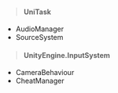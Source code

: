 > #### UniTask

* AudioManager
* SourceSystem

> #### UnityEngine.InputSystem

* CameraBehaviour
* CheatManager
